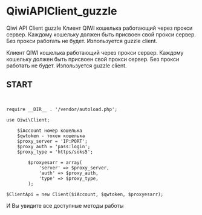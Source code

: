 # QiwiAPIClient_guzzle
 Qiwi API Client guzzle
 Клиент QIWI кошелька работающий через прокси сервер.
 Каждому кошельку должен быть присвоен свой прокси сервер. Без прокси работать не будет. 
Изпользуется guzzle client.
 
 Клиент QIWI кошелька работающий через прокси сервер.
 Каждому кошельку должен быть присвоен свой прокси сервер. Без прокси работать не будет. 
Изпользуется guzzle client.
 
 
## START
```


require __DIR__ . '/vendor/autoload.php';

use Qiwi\Client;

	$iAccount номер кошелька 
	$qwtoken - токен кошелька 
	$proxy_server = 'IP:PORT';
	$proxy_auth = 'pass:login';
	$proxy_type = 'https/soks5'; 
		
		$proxyesarr = array(
			'server' => $proxy_server,
			'auth' => $proxy_auth,
			'type' => $proxy_type, 
		);
		
$ClientApi = new Client($iAccount, $qwtoken, $proxyesarr);
```
И Вы увидите все доступные методы работы 

